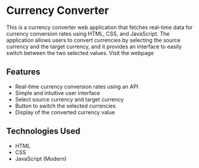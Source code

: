# Currency Converter

This is a currency converter web application that fetches real-time data for currency conversion rates using HTML, CSS, and JavaScript. The application allows users to convert currencies by selecting the source currency and the target currency, and it provides an interface to easily switch between the two selected values. Visit the webpage 

## Features

- Real-time currency conversion rates using an API
- Simple and intuitive user interface
- Select source currency and target currency
- Button to switch the selected currencies
- Display of the converted currency value

## Technologies Used

- HTML
- CSS
- JavaScript (Modern)

